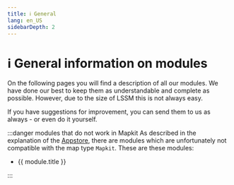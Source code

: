 ```yaml
---
title: ℹ️ General
lang: en_US
sidebarDepth: 2
---
```


# ℹ️ General information on modules

On the following pages you will find a description of all our modules. We have done our best to keep them as understandable and complete as possible. However, due to the size of LSSM this is not always easy.

If you have suggestions for improvement, you can send them to us as always - or even do it yourself.

:::danger modules that do not work in Mapkit
As described in the explanation of the [Appstore](appstore.md), there are modules which are unfortunately not compatible with the map type `Mapkit`. These are these modules:
<ul>
    <li v-for="module in $themeConfig.variables.noMapkitModules.en_US" :key="module.title">
        <router-link :to="module.f">
            {{ module.title }}
        </router-link>
    </li>
</ul>
:::
